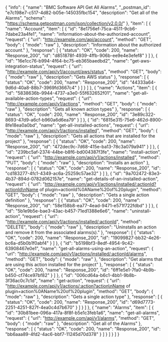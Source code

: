 {
  "info": {
    "name": "BMC Software API Get All Alarms",
    "_postman_id": "e7c198e7-c517-4d82-b05e-145035fbc154",
    "description": "Get all of the Alarms",
    "schema": "https://schema.getpostman.com/json/collection/v2.0.0/"
  },
  "item": [
    {
      "name": "Account",
      "item": [
        {
          "id": "8e1756ef-75ca-4511-9cb6-7dabe23a4fe1",
          "name": "information-about-the-authorized-account",
          "request": {
            "url": "http://example.com/api/account",
            "method": "GET",
            "body": {
              "mode": "raw"
            },
            "description": "Information about the authorized account."
          },
          "response": [
            {
              "status": "OK",
              "code": 200,
              "name": "Response_200",
              "id": "d851878f-4939-4ffb-906b-ee9e4e3efef8"
            }
          ]
        },
        {
          "id": "16e1cc76-b994-4f64-bc75-eb365baedbd2",
          "name": "get-aws-integration-status",
          "request": {
            "url": "http://example.com/api/v1/account/aws/status",
            "method": "GET",
            "body": {
              "mode": "raw"
            },
            "description": "Gets AWS status"
          },
          "response": [
            {
              "status": "OK",
              "code": 200,
              "name": "Response_200",
              "id": "44333a64-9d6d-40a8-88b7-3969fd3667c4"
            }
          ]
        }
      ]
    },
    {
      "name": "Actions",
      "item": [
        {
          "id": "5838636b-9944-4737-a3e0-55f632652f01",
          "name": "get-all-available-action-types",
          "request": {
            "url": "http://example.com/api/v1/actions",
            "method": "GET",
            "body": {
              "mode": "raw"
            },
            "description": "Gets all known action types"
          },
          "response": [
            {
              "status": "OK",
              "code": 200,
              "name": "Response_200",
              "id": "3e89c322-8693-47d9-a6cf-b960a6d6ea79"
            }
          ]
        },
        {
          "id": "6815e315-75e6-462d-8900-8fe18ea0a0bd",
          "name": "get-all-installed-actions",
          "request": {
            "url": "http://example.com/api/v1/actions/installed",
            "method": "GET",
            "body": {
              "mode": "raw"
            },
            "description": "Gets all actions that are installed for the project"
          },
          "response": [
            {
              "status": "OK",
              "code": 200,
              "name": "Response_200",
              "id": "472dec9c-7d68-415e-ba13-78c3a079a941"
            }
          ]
        },
        {
          "id": "239bc5af-2374-44be-b8f6-bd004387f3fe",
          "name": "install-action",
          "request": {
            "url": "http://example.com/api/v1/actions/installed",
            "method": "PUT",
            "body": {
              "mode": "raw"
            },
            "description": "Installs an action"
          },
          "response": [
            {
              "status": "OK",
              "code": 200,
              "name": "Response_200",
              "id": "cd183277-4fc1-4349-ac6a-25259c57ae32"
            }
          ]
        },
        {
          "id": "9a702472-83e3-4b37-894d-0782d062157e",
          "name": "get-details-of-an-installed-action",
          "request": {
            "url": "http://example.com/api/v1/actions/installed/:actionId?actionId\nName of plugin=actionId%0AName%20of%20plugin",
            "method": "GET",
            "body": {
              "mode": "raw"
            },
            "description": "Gets a single action definition"
          },
          "response": [
            {
              "status": "OK",
              "code": 200,
              "name": "Response_200",
              "id": "58e158b8-ea77-4ead-9471-e571f722fdbd"
            }
          ]
        },
        {
          "id": "5b1e9b5e-bae3-43ac-b457-71ed1388e6e6",
          "name": "uninstall-action",
          "request": {
            "url": "http://example.com/api/v1/actions/installed/:actionId",
            "method": "DELETE",
            "body": {
              "mode": "raw"
            },
            "description": "Uninstalls an action and remove it from the associated alarms(s)."
          },
          "response": [
            {
              "status": "OK",
              "code": 200,
              "name": "Response_200",
              "id": "19099827-bb32-4e26-bc6a-d5b0b1f0abf4"
            }
          ]
        },
        {
          "id": "b5198bf3-8edf-4954-9c42-63908467e0e1",
          "name": "get-all-alarms-using-an-action",
          "request": {
            "url": "http://example.com/api/v1/actions/installed/:actionId/alarms",
            "method": "GET",
            "body": {
              "mode": "raw"
            },
            "description": "Get alarms that are using this action installed for the project"
          },
          "response": [
            {
              "status": "OK",
              "code": 200,
              "name": "Response_200",
              "id": "6ff1e5e1-7fa0-4b9b-b450-cf74ce97bf82"
            }
          ]
        },
        {
          "id": "006cd64a-b6c1-4bb1-9b8b-3f36ac0c7c1d",
          "name": "get-action",
          "request": {
            "url": "http://example.com/api/v1/actions/:action?action\nName of plugin=action%0AName%20of%20plugin",
            "method": "GET",
            "body": {
              "mode": "raw"
            },
            "description": "Gets a single action type"
          },
          "response": [
            {
              "status": "OK",
              "code": 200,
              "name": "Response_200",
              "id": "d69d7773-2251-4251-827f-4ea0c4d7b670"
            }
          ]
        }
      ]
    },
    {
      "name": "Alarms",
      "item": [
        {
          "id": "30b81bee-096a-417a-8f8f-b5e1c3feb1a6",
          "name": "get-all-alarms",
          "request": {
            "url": "http://example.com/api/v1/alarms",
            "method": "GET",
            "body": {
              "mode": "raw"
            },
            "description": "Get all of the Alarms"
          },
          "response": [
            {
              "status": "OK",
              "code": 200,
              "name": "Response_200",
              "id": "bb6aaa89-4fd2-4ac6-bbf7-11245d70d378"
            }
          ]
        }
      ]
    }
  ]
}